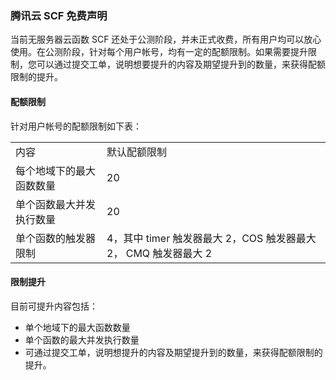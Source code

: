 ### 腾讯云 SCF 免费声明
当前无服务器云函数 SCF 还处于公测阶段，并未正式收费，所有用户均可以放心使用。在公测阶段，针对每个用户帐号，均有一定的配额限制。如果需要提升限制，您可以通过提交工单，说明想要提升的内容及期望提升到的数量，来获得配额限制的提升。

#### 配额限制

针对用户帐号的配额限制如下表：  

<table>
    <tr>
        <td>内容</td>
        <td>默认配额限制</td>
    </tr>
    <tr>
        <td>每个地域下的最大函数数量</td>
        <td>20</td>
    </tr>
    <tr>
        <td>单个函数最大并发执行数量</td>
        <td>20</td>
    </tr>
    <tr>
        <td>单个函数的触发器限制</td>
        <td>4，其中 timer 触发器最大 2，COS 触发器最大 2， CMQ 触发器最大 2</td>
    </tr>    
</table>

#### 限制提升

目前可提升内容包括：

* 单个地域下的最大函数数量
* 单个函数的最大并发执行数量
* 可通过提交工单，说明想提升的内容及期望提升到的数量，来获得配额限制的提升。
